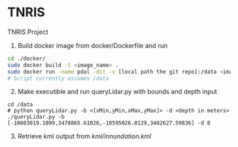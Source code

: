 # TNRIS
TNRIS Project

1. Build docker image from docker/Dockerfile and run
```sh
cd ./docker/
sudo docker build -t <image_name> .
sudo docker run -name pdal -dit -v [local path the git repo]:/data <image_name>:latest /bin/bash
# Script currently assumes /data
```

2. Make executible and run queryLidar.py with bounds and depth input
```shell
cd /data
# python queryLidar.py -b <[xMin,yMin,xMax,yMax]> -d <depth in meters>
./queryLidar.py -b [-10603019.1099,3478865.61026,-10595026.0129,3482627.59836] -d 8
```

3. Retrieve kml output from *kml/innundation.kml*
